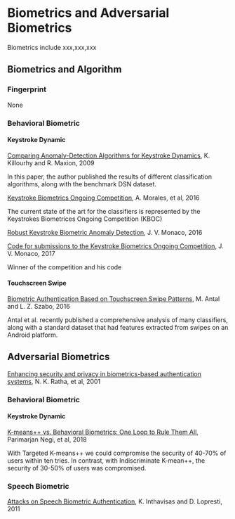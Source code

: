 # Biometrics and Adversarial Biometrics

Biometrics include xxx,xxx,xxx

## Biometrics and Algorithm

### Fingerprint

None

### Behavioral Biometric

#### Keystroke Dynamic

[Comparing Anomaly-Detection Algorithms for Keystroke Dynamics](https://www.cs.cmu.edu/~maxion/pubs/KillourhyMaxion09.pdf), K. Killourhy and R. Maxion, 2009

In this paper, the author published the results of different classification algorithms, along with the benchmark DSN dataset.

[Keystroke Biometrics Ongoing Competition](https://www.idiap.ch/~aanjos/papers/ieee-access-2016.pdf), A. Morales, et al, 2016

The current state of the art for the classifiers is represented by the Keystrokes Biometrices Ongoing Competition (KBOC)

[Robust Keystroke Biometric Anomaly Detection](https://arxiv.org/pdf/1606.09075.pdf), J. V. Monaco, 2016

[Code for submissions to the Keystroke Biometrics Ongoing Competition](https://github.com/vmonaco/kboc), J. V. Monaco, 2017 

Winner of the competition and his code

#### Touchscreen Swipe

[Biometric Authentication Based on Touchscreen Swipe Patterns](https://www.sciencedirect.com/science/article/pii/S2212017316000621), M. Antal and L. Z. Szabo, 2016

Antal et al. recently published a comprehensive analysis of many classifiers, along with a standard dataset that had features extracted from swipes on an Android platform.

## Adversarial Biometrics

[Enhancing security and privacy in biometrics-based authentication systems](https://www.researchgate.net/profile/Jonathan_Connell/publication/220353130_Enhancing_Security_and_Privacy_in_Biometrics-Based_Authentication_Systems/links/555a010508ae6fd2d8281b10/Enhancing-Security-and-Privacy-in-Biometrics-Based-Authentication-Systems.pdf), N. K. Ratha, et al, 2001

### Behavioral Biometric

#### Keystroke Dynamic

[K-means++ vs. Behavioral Biometrics: One Loop to Rule Them All](http://wp.internetsociety.org/ndss/wp-content/uploads/sites/25/2018/02/ndss2018_03B-2_Negi_paper.pdf), Parimarjan Negi, et al, 2018

With Targeted K-means++ we could compromise the security of 40-70% of users within ten tries. In contrast, with Indiscriminate  K-mean++, the security of 30-50% of users was compromised. 

### Speech Biometric

[Attacks on Speech Biometric Authentication](http://citeseerx.ist.psu.edu/viewdoc/download?rep=rep1&type=pdf&doi=10.1.1.217.9184), K. Inthavisas and D. Lopresti, 2011
